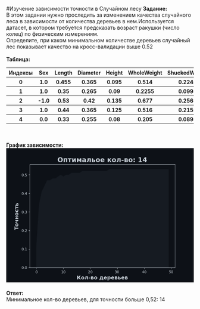 #Изучение зависимости точности в Случайном лесу
**Задание:**<br>
В этом задании нужно проследить за изменением качества случайного леса в зависимости от количества деревьев в нем.Используется датасет, в котором требуется предсказать возраст ракушки (число колец) по физическим измерениям.<br>Определите, при каком минимальном количестве деревьев случайный лес показывает качество на кросс-валидации выше 0.52<br><br>
**Таблица:**
<br><table><tr><th>Индексы</th><th>Sex</th><th>Length</th><th>Diameter</th><th>Height</th><th>WholeWeight</th><th>ShuckedWeight</th><th>VisceraWeight</th><th>ShellWeight</th><th>Rings</th></tr><tr><th>0</th><th>1.0</th><th>0.455</th><th>0.365</th><th>0.095</th><th>0.514</th><th>0.2245</th><th>0.101</th><th>0.15</th><th>15.0</th></tr><tr><th>1</th><th>1.0</th><th>0.35</th><th>0.265</th><th>0.09</th><th>0.2255</th><th>0.0995</th><th>0.0485</th><th>0.07</th><th>7.0</th></tr><tr><th>2</th><th>-1.0</th><th>0.53</th><th>0.42</th><th>0.135</th><th>0.677</th><th>0.2565</th><th>0.1415</th><th>0.21</th><th>9.0</th></tr><tr><th>3</th><th>1.0</th><th>0.44</th><th>0.365</th><th>0.125</th><th>0.516</th><th>0.2155</th><th>0.114</th><th>0.155</th><th>10.0</th></tr><tr><th>4</th><th>0.0</th><th>0.33</th><th>0.255</th><th>0.08</th><th>0.205</th><th>0.0895</th><th>0.0395</th><th>0.055</th><th>7.0</th></tr></table><br><br>
**График зависимости:**
<br>![alt text](Answer/answer.png)<br><br>
**Ответ:**<br>
Минимальное кол-во деревьев, для точности больше 0,52: 14<br><br>